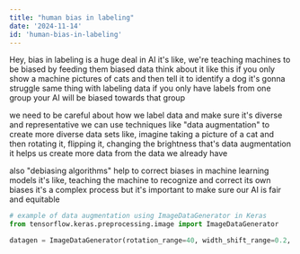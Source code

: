 ```yaml
---
title: "human bias in labeling"
date: '2024-11-14'
id: 'human-bias-in-labeling'
---
```


Hey, bias in labeling is a huge deal in AI  it's like, we're teaching machines to be biased by feeding them biased data  think about it like this  if you only show a machine pictures of cats and then tell it to identify a dog  it's gonna struggle  same thing with labeling data  if you only have labels from one group  your AI will be biased towards that group  

we need to be careful about how we label data and make sure it's diverse and representative  we can use techniques like "data augmentation" to create more diverse data sets  like, imagine taking a picture of a cat and then rotating it, flipping it, changing the brightness  that's data augmentation  it helps us create more data from the data we already have  

also "debiasing algorithms" help to correct biases in machine learning models  it's like, teaching the machine to recognize and correct its own biases  it's a complex process but it's important to make sure our AI is fair and equitable  

```python
# example of data augmentation using ImageDataGenerator in Keras
from tensorflow.keras.preprocessing.image import ImageDataGenerator

datagen = ImageDataGenerator(rotation_range=40, width_shift_range=0.2, height_shift_range=0.2, shear_range=0.2, zoom_range=0.2, horizontal_flip=True, fill_mode='nearest')
```
